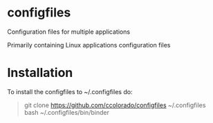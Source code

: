 configfiles
===========

Configuration files for multiple applications 

Primarily containing Linux applications configuration files

Installation
============
To install the configfiles to ~/.configfiles do:
>git clone https://github.com/ccolorado/configfiles ~/.configfiles  
>bash ~/.configfiles/bin/binder
